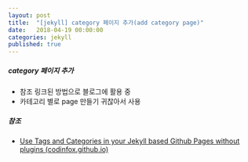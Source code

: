 ```yaml
---
layout: post
title:  "[jekyll] category 페이지 추가(add category page)"
date:   2018-04-19 00:00:00
categories: jekyll
published: true
---
```


##### category 페이지 추가
- 참조 링크된 방법으로 블로그에 활용 중
- 카테고리 별로 page 만들기 귀찮아서 사용

##### 참조
- [Use Tags and Categories in your Jekyll based Github Pages without plugins (codinfox.github.io)](https://codinfox.github.io/dev/2015/03/06/use-tags-and-categories-in-your-jekyll-based-github-pages/)